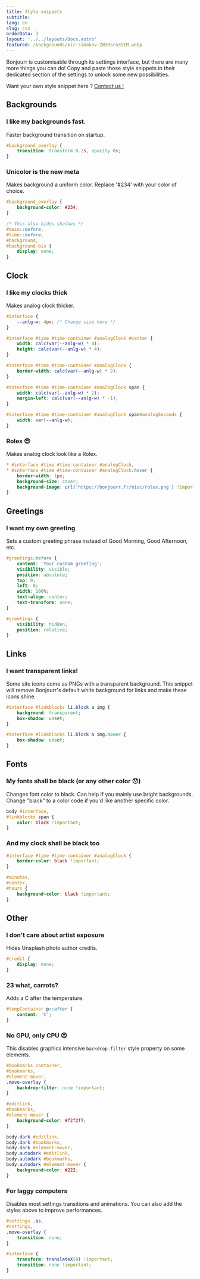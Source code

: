 ```yaml
---
title: Style snippets
subtitle:
lang: en
slug: css
orderData: 3
layout: '../../layouts/Docs.astro'
featured: /backgrounds/kir-simakov-ZN3Hsru3SIM.webp
---
```


Bonjourr is customisable through its settings interface, but there are many more things you can do! Copy and paste those style snippets in their dedicated section of the settings to unlock some new possibilities.

Want your own style snippet here ? [Contact us !](/#further)

## Backgrounds

### I like my backgrounds fast.

Faster background transition on startup.

```css
#background_overlay {
	transition: transform 0.2s, opacity 0s;
}
```

### Unicolor is the new meta

Makes background a uniform color. Replace '#234' with your color of choice.

```css
#background_overlay {
	background-color: #234;
}

/* This also hides shadows */
#main::before,
#time::before,
#background,
#background-bis {
	display: none;
}
```

## Clock

### I like my clocks thick

Makes analog clock thicker.

```css
#interface {
	--anlg-w: 4px; /* Change size here */
}

#interface #time #time-container #analogClock #center {
	width: calc(var(--anlg-w) * 4);
	height: calc(var(--anlg-w) * 4);
}

#interface #time #time-container #analogClock {
	border-width: calc(var(--anlg-w) * 2);
}

#interface #time #time-container #analogClock span {
	width: calc(var(--anlg-w) * 2);
	margin-left: calc(var(--anlg-w) * -1);
}

#interface #time #time-container #analogClock span#analogSeconds {
	width: var(--anlg-w);
}
```

### Rolex 😎

Makes analog clock look like a Rolex.

```css
* #interface #time #time-container #analogClock,
* #interface #time #time-container #analogClock:hover {
	border-width: 1px;
	background-size: cover;
	background-image: url('https://bonjourr.fr/misc/rolex.png') !important;
}
```

## Greetings

### I want my own greeting

Sets a custom greeting phrase instead of Good Morning, Good Afternoon, etc.

```css
#greetings:before {
	content: 'Your custom greeting';
	visibility: visible;
	position: absolute;
	top: 0;
	left: 0;
	width: 100%;
	text-align: center;
	text-transform: none;
}

#greetings {
	visibility: hidden;
	position: relative;
}
```

## Links

### I want transparent links!

Some site icons come as PNGs with a transparent background. This snippet will remove Bonjourr's default white background for links and make these icons shine.

```css
#interface #linkblocks li.block a img {
	background: transparent;
	box-shadow: unset;
}

#interface #linkblocks li.block a img:hover {
	box-shadow: unset;
}
```

## Fonts

### My fonts shall be black (or any other color 😯)

Changes font color to black. Can help if you mainly use bright backgrounds. Change "black" to a color code if you'd like another specific color.

```css
body #interface,
#linkblocks span {
	color: black !important;
}
```

### And my clock shall be black too

```css
#interface #time #time-container #analogClock {
	border-color: black !important;
}

#minutes,
#center,
#hours {
	background-color: black !important;
}
```

## Other

### I don't care about artist exposure

Hides Unsplash photo author credits.

```css
#credit {
	display: none;
}
```

### 23 what, carrots?

Adds a C after the temperature.

```css
#tempContainer p::after {
	content: 'C';
}
```

### No GPU, only CPU 😠

This disables graphics intensive `backdrop-filter` style property on some elements.

```css
#bookmarks_container,
#bookmarks,
#element-mover,
.move-overlay {
	backdrop-filter: none !important;
}

#editlink,
#bookmarks,
#element-mover {
	background-color: #f2f2f7;
}

body.dark #editlink,
body.dark #bookmarks,
body.dark #element-mover,
body.autodark #editlink,
body.autodark #bookmarks,
body.autodark #element-mover {
	background-color: #222;
}
```

### For laggy computers

Disables most settings transitions and animations. You can also add the styles above to improve performances.

```css
#settings .as,
#settings,
.move-overlay {
	transition: none;
}

#interface {
	transform: translateX(0) !important;
	transition: none !important;
}
```
